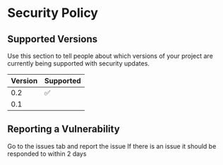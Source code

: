 # Security Policy

## Supported Versions

Use this section to tell people about which versions of your project are
currently being supported with security updates.

| Version | Supported          |
| ------- | ------------------ |
| 0.2     | ✅                 |
| 0.1  |  | ❎                 |



## Reporting a Vulnerability

Go to the issues tab and report the issue
If there is an issue it should be responded to within 2 days

